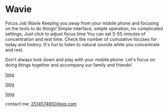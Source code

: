 # Wavie
Focus Job
Wavie
Keeping you away from your mobile phone and focusing on the tools to do things!
Simple interface, simple operation, no complicated settings,
Just click to adjust focus time
You can set 5-55 minutes of concentration and rest time.
Check the number of cumulative focuses for today and history.
It's fun to listen to natural sounds while you concentrate and rest.

Don't always look down and play with your mobile phone. Let's focus on doing things together and accompany our family and friends!

[!img](https://raw.githubusercontent.com/GATHERGreen/Wavie/master/1.png)

[!img](https://raw.githubusercontent.com/GATHERGreen/Wavie/master/2.png)

[!img](https://raw.githubusercontent.com/GATHERGreen/Wavie/master/3.png)


contact me:
2514574650@qq.com

